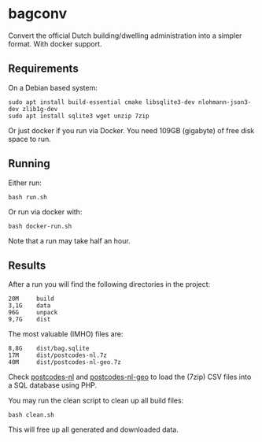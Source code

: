 # bagconv

Convert the official Dutch building/dwelling administration into a simpler format. With docker support.

## Requirements

On a Debian based system:

    sudo apt install build-essential cmake libsqlite3-dev nlohmann-json3-dev zlib1g-dev 
    sudo apt install sqlite3 wget unzip 7zip

Or just docker if you run via Docker. You need 109GB (gigabyte) of free disk space to run.

## Running

Either run:

    bash run.sh

Or run via docker with:

    bash docker-run.sh

Note that a run may take half an hour.

## Results

After a run you will find the following directories in the project:

    20M     build
    3,1G    data
    96G     unpack
    9,7G    dist

The most valuable (IMHO) files are:

    8,8G    dist/bag.sqlite
    17M     dist/postcodes-nl.7z
    40M     dist/postcodes-nl-geo.7z

Check [postcodes-nl](https://github.com/mevdschee/postcodes-nl/) and [postcodes-nl-geo](https://github.com/mevdschee/postcodes-nl-geo/) to load the (7zip) CSV files into a SQL database using PHP. 

You may run the clean script to clean up all build files:

    bash clean.sh

This will free up all generated and downloaded data.
